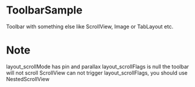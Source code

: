# ToolbarSample
Toolbar with something else like ScrollView, Image or TabLayout etc.
# Note
layout_scrollMode has pin and parallax
layout_scrollFlags is null the toolbar will not scroll
ScrollView can not trigger layout_scrollFlags, you should use NestedScrollView
